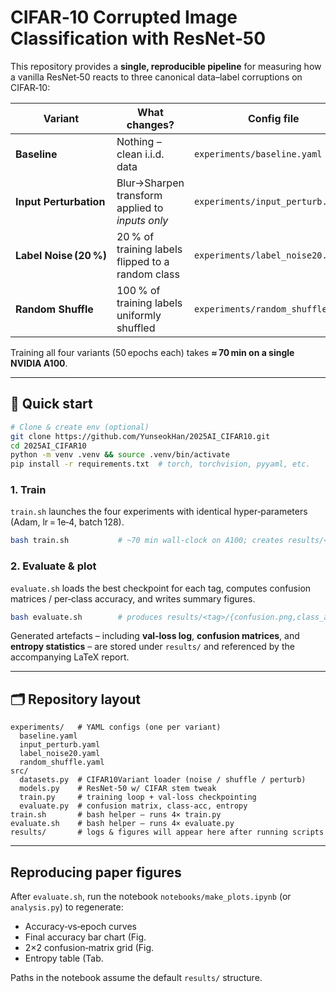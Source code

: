 # CIFAR‑10 Corrupted Image Classification with ResNet‑50

This repository provides a **single, reproducible pipeline** for measuring how a vanilla ResNet‑50 reacts to three canonical data–label corruptions on CIFAR‑10:

| Variant                | What changes?                                     | Config file                       |
| ---------------------- | ------------------------------------------------- | --------------------------------- |
| **Baseline**           | Nothing – clean i.i.d. data                       | `experiments/baseline.yaml`       |
| **Input Perturbation** | Blur→Sharpen transform applied to *inputs only*   | `experiments/input_perturb.yaml`  |
| **Label Noise (20 %)** | 20 % of training labels flipped to a random class | `experiments/label_noise20.yaml`  |
| **Random Shuffle**     | 100 % of training labels uniformly shuffled       | `experiments/random_shuffle.yaml` |

Training all four variants (50 epochs each) takes **≈ 70 min on a single NVIDIA A100**.

---

## 📑 Quick start

```bash
# Clone & create env (optional)
git clone https://github.com/YunseokHan/2025AI_CIFAR10.git
cd 2025AI_CIFAR10
python -m venv .venv && source .venv/bin/activate
pip install -r requirements.txt  # torch, torchvision, pyyaml, etc.
```

### 1. Train

`train.sh` launches the four experiments with identical hyper‑parameters (Adam, lr = 1e‑4, batch 128).

```bash
bash train.sh           # ~70 min wall‑clock on A100; creates results/<tag>/
```

### 2. Evaluate & plot

`evaluate.sh` loads the best checkpoint for each tag, computes confusion matrices / per‑class accuracy, and writes summary figures.

```bash
bash evaluate.sh        # produces results/<tag>/{confusion.png,class_acc.csv}
```

Generated artefacts – including **val‑loss log**, **confusion matrices**, and **entropy statistics** – are stored under `results/` and referenced by the accompanying LaTeX report.

---

## 🗂 Repository layout

```
experiments/   # YAML configs (one per variant)
  baseline.yaml
  input_perturb.yaml
  label_noise20.yaml
  random_shuffle.yaml
src/
  datasets.py  # CIFAR10Variant loader (noise / shuffle / perturb)
  models.py    # ResNet‑50 w/ CIFAR stem tweak
  train.py     # training loop + val‑loss checkpointing
  evaluate.py  # confusion matrix, class‑acc, entropy
train.sh       # bash helper – runs 4× train.py
evaluate.sh    # bash helper – runs 4× evaluate.py
results/       # logs & figures will appear here after running scripts
```

---

## Reproducing paper figures

After `evaluate.sh`, run the notebook `notebooks/make_plots.ipynb` (or `analysis.py`) to regenerate:

* Accuracy‑vs‑epoch curves
* Final accuracy bar chart (Fig.
* 2×2 confusion‑matrix grid (Fig.
* Entropy table (Tab.

Paths in the notebook assume the default `results/` structure.
